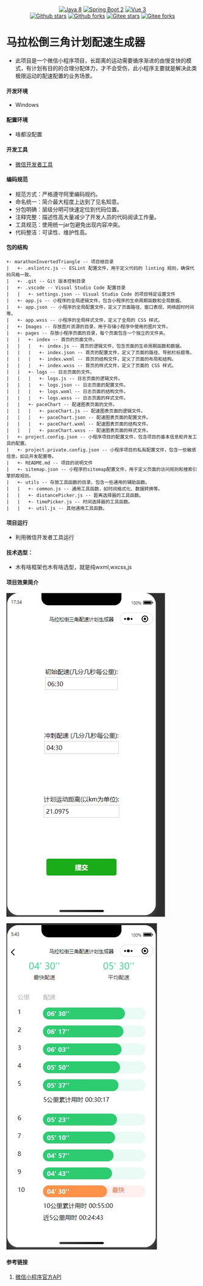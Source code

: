<p align="center">
     <a href='https://docs.oracle.com/en/java/javase/8'><img alt="Java 8" src="https://img.shields.io/badge/Java%208-%23007396.svg?logo=java"></a>
    <a href='https://docs.spring.io/spring-boot/docs/2.6.2-SNAPSHOT/reference/html'><img alt="Spring Boot 2" src="https://img.shields.io/badge/Spring%20Boot%202-%23000000.svg?logo=springboot"></a>
    <a href='https://staging-cn.vuejs.org'><img alt="Vue 3" src="https://img.shields.io/badge/Vue%202%20-%232b3847.svg?logo=vue.js"></a><br/>
    <a href='#'><img alt="Github stars" src="https://img.shields.io/github/stars/201206030/novel?logo=github"></a>
    <a href='#'><img alt="Github forks" src="https://img.shields.io/github/forks/201206030/novel?logo=github"></a>
    <a href='#'><img alt="Gitee stars" src="https://gitee.com/novel_dev_team/novel/badge/star.svg?theme=gitee"></a>
    <a href='#'><img alt="Gitee forks" src="https://gitee.com/novel_dev_team/novel/badge/fork.svg?theme=gitee"></a>
</p>

# 马拉松倒三角计划配速生成器
 + 此项目是一个微信小程序项目，长距离的运动需要循序渐进的由慢变快的模式，有计划有目的的合理分配体力，才不会受伤，此小程序主要就是解决此类极限运动的配速配置的业务场景。

#### 开发环境

+ Windows

#### 配置环境

+ 啥都没配置                

#### 开发工具

+ [微信开发者工具](https://developers.weixin.qq.com/miniprogram/dev/devtools/download.html)

####  编码规范

- 规范方式：严格遵守阿里编码规约。
- 命名统一：简介最大程度上达到了见名知意。
- 分包明确：层级分明可快速定位到代码位置。
- 注释完整：描述性高大量减少了开发人员的代码阅读工作量。
- 工具规范：使用统一jar包避免出现内容冲突。
- 代码整洁：可读性、维护性高。

#### 包的结构 
```
+- marathonInvertedTriangle -- 项目根目录
|   +- .eslintrc.js -- ESLint 配置文件，用于定义代码的 linting 规则，确保代码风格一致。
|   +- .git -- Git 版本控制目录
|   +- .vscode -- Visual Studio Code 配置目录
|   |   +- settings.json -- Visual Studio Code 的项目特定设置文件
|   +- app.js -- 小程序的全局逻辑文件，包含小程序的生命周期函数和全局数据。
|   +- app.json -- 小程序的全局配置文件，定义了页面路径、窗口表现、网络超时时间等。
|   +- app.wxss -- 小程序的全局样式文件，定义了全局的 CSS 样式。
|   +- Images -- 存放图片资源的目录，用于存储小程序中使用的图片文件。
|   +- pages -- 存放小程序页面的目录，每个页面包含一个独立的文件夹。
|   |   +- index -- 首页的页面文件。
|   |   |   +- index.js -- 首页的逻辑文件，包含页面的生命周期函数和数据。
|   |   |   +- index.json -- 首页的配置文件，定义了页面的路径、导航栏标题等。
|   |   |   +- index.wxml -- 首页的结构文件，定义了页面的布局和结构。
|   |   |   +- index.wxss -- 首页的样式文件，定义了页面的 CSS 样式。
|   |   +- logs -- 日志页面的文件。
|   |   |   +- logs.js -- 日志页面的逻辑文件。
|   |   |   +- logs.json -- 日志页面的配置文件。
|   |   |   +- logs.wxml -- 日志页面的结构文件。
|   |   |   +- logs.wxss -- 日志页面的样式文件。
|   |   +- paceChart -- 配速图表页面的文件。
|   |   |   +- paceChart.js -- 配速图表页面的逻辑文件。
|   |   |   +- paceChart.json -- 配速图表页面的配置文件。
|   |   |   +- paceChart.wxml -- 配速图表页面的结构文件。
|   |   |   +- paceChart.wxss -- 配速图表页面的样式文件。
|   +- project.config.json -- 小程序项目的配置文件，包含项目的基本信息和开发工具的配置。
|   +- project.private.config.json -- 小程序项目的私有配置文件，包含一些敏感信息，如云开发配置等。
|   +- README.md -- 项目的说明文件
|   +- sitemap.json -- 小程序的sitemap配置文件，用于定义页面的访问规则和搜索引擎抓取规则。
|   +- utils -- 存放工具函数的目录，包含一些通用的辅助函数。
|   |   +- common.js -- 通用工具函数，如时间格式化、数据转换等。
|   |   +- distancePicker.js -- 距离选择器的工具函数。
|   |   +- timePicker.js -- 时间选择器的工具函数。
|   |   +- util.js -- 其他通用工具函数。
```

#### 项目运行

+ 利用微信开发者工具运行

#### 技术选型：

+ 木有啥框架也木有啥选型，就是纯wxml,wxcss,js


#### 项目效果简介

![](./Images/img_1.png)

![](./Images/img_2.png)


#### 参考链接

1. [微信小程序官方API](https://developers.weixin.qq.com/miniprogram/dev/api/)